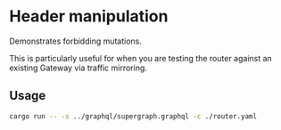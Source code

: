 # Header manipulation

Demonstrates forbidding mutations.

This is particularly useful for when you are testing the router against an existing Gateway via traffic mirroring.

## Usage
```bash
cargo run -- -s ../graphql/supergraph.graphql -c ./router.yaml
```

